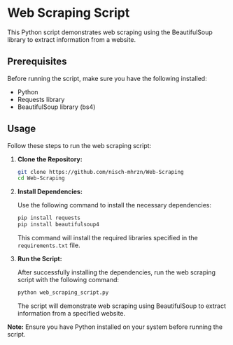 # Web Scraping Script

This Python script demonstrates web scraping using the BeautifulSoup library to extract information from a website.

## Prerequisites

Before running the script, make sure you have the following installed:

- Python
- Requests library
- BeautifulSoup library (bs4)


## Usage

Follow these steps to run the web scraping script:

1. **Clone the Repository:**

    ```bash
    git clone https://github.com/nisch-mhrzn/Web-Scraping
    cd Web-Scraping
    ```

2. **Install Dependencies:**

    Use the following command to install the necessary dependencies:

    ```bash
    pip install requests
    pip install beautifulsoup4
    ```
    

    This command will install the required libraries specified in the `requirements.txt` file.

3. **Run the Script:**

    After successfully installing the dependencies, run the web scraping script with the following command:

    ```bash
    python web_scraping_script.py
    ```

    The script will demonstrate web scraping using BeautifulSoup to extract information from a specified website.

**Note:** Ensure you have Python installed on your system before running the script.
